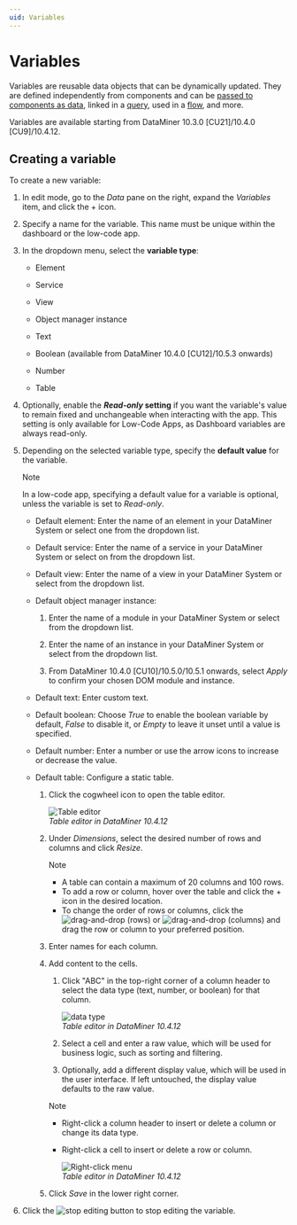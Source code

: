 ```yaml
---
uid: Variables
---
```


# Variables

Variables are reusable data objects that can be dynamically updated. They are defined independently from components and can be [passed to components as data](xref:Adding_data_to_component), linked in a [query](xref:Creating_GQI_query), used in a [flow](xref:Using_flows), and more.

Variables are available starting from DataMiner 10.3.0 [CU21]/10.4.0 [CU9]/10.4.12<!--RN 41039-->.

## Creating a variable

To create a new variable:

1. In edit mode, go to the *Data* pane on the right, expand the *Variables* item, and click the + icon.

1. Specify a name for the variable. This name must be unique within the dashboard or the low-code app.

1. In the dropdown menu, select the **variable type**<!--RN 41063-->:

   - Element

   - Service

   - View

   - Object manager instance

   - Text

   - Boolean (available from DataMiner 10.4.0 [CU12]/10.5.3 onwards<!--RN 41845-->)

   - Number

   - Table <!--RN 41132-->

1. Optionally, enable the ***Read-only* setting** if you want the variable's value to remain fixed and unchangeable when interacting with the app. This setting is only available for Low-Code Apps, as Dashboard variables are always read-only.

1. Depending on the selected variable type, specify the **default value** for the variable.

   > [!NOTE]
   > In a low-code app, specifying a default value for a variable is optional, unless the variable is set to *Read-only*.

   - Default element: Enter the name of an element in your DataMiner System or select one from the dropdown list.

   - Default service: Enter the name of a service in your DataMiner System or select on from the dropdown list.

   - Default view: Enter the name of a view in your DataMiner System or select from the dropdown list.

   - Default object manager instance:

     1. Enter the name of a module in your DataMiner System or select from the dropdown list.

     1. Enter the name of an instance in your DataMiner System or select from the dropdown list.

     1. From DataMiner 10.4.0 [CU10]/10.5.0/10.5.1 onwards<!--RN 41251-->, select *Apply* to confirm your chosen DOM module and instance.

   - Default text: Enter custom text.

   - Default boolean: Choose *True* to enable the boolean variable by default, *False* to disable it, or *Empty* to leave it unset until a value is specified.

   - Default number: Enter a number or use the arrow icons to increase or decrease the value.

   - Default table: Configure a static table<!--RN 41132-->.

     1. Click the cogwheel icon to open the table editor.

        ![Table editor](~/user-guide/images/Variable_Table.png)<br>*Table editor in DataMiner 10.4.12*

     1. Under *Dimensions*, select the desired number of rows and columns and click *Resize*.

        > [!NOTE]
        >
        > - A table can contain a maximum of 20 columns and 100 rows.
        > - To add a row or column, hover over the table and click the + icon in the desired location.
        > - To change the order of rows or columns, click the ![drag-and-drop (rows)](~/user-guide/images/DragAndDrop.png) or ![drag-and-drop (columns)](~/user-guide/images/DragAndDropColumn.png) and drag the row or column to your preferred position.

     1. Enter names for each column.

     1. Add content to the cells.

        1. Click "ABC" in the top-right corner of a column header to select the data type (text, number, or boolean) for that column.

           ![data type](~/user-guide/images/Variable_DataType_Column.png)<br>*Table editor in DataMiner 10.4.12*

        1. Select a cell and enter a raw value, which will be used for business logic, such as sorting and filtering.

        1. Optionally, add a different display value, which will be used in the user interface. If left untouched, the display value defaults to the raw value.

        > [!NOTE]
        >
        > - Right-click a column header to insert or delete a column or change its data type.
        > - Right-click a cell to insert or delete a row or column.
        >
        >   ![Right-click menu](~/user-guide/images/Variables_Right-click_Menu.png)<br>*Table editor in DataMiner 10.4.12*

     1. Click *Save* in the lower right corner.

1. Click the ![stop editing](~/user-guide/images/Stop_Editing.png) button to stop editing the variable.
